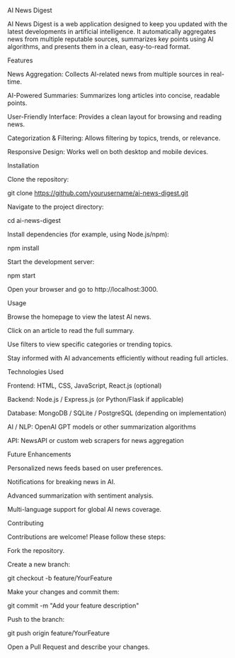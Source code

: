 AI News Digest

AI News Digest is a web application designed to keep you updated with the latest developments in artificial intelligence. It automatically aggregates news from multiple reputable sources, summarizes key points using AI algorithms, and presents them in a clean, easy-to-read format.

Features

News Aggregation: Collects AI-related news from multiple sources in real-time.

AI-Powered Summaries: Summarizes long articles into concise, readable points.

User-Friendly Interface: Provides a clean layout for browsing and reading news.

Categorization & Filtering: Allows filtering by topics, trends, or relevance.

Responsive Design: Works well on both desktop and mobile devices.

Installation

Clone the repository:

git clone https://github.com/yourusername/ai-news-digest.git


Navigate to the project directory:

cd ai-news-digest


Install dependencies (for example, using Node.js/npm):

npm install


Start the development server:

npm start


Open your browser and go to http://localhost:3000.

Usage

Browse the homepage to view the latest AI news.

Click on an article to read the full summary.

Use filters to view specific categories or trending topics.

Stay informed with AI advancements efficiently without reading full articles.

Technologies Used

Frontend: HTML, CSS, JavaScript, React.js (optional)

Backend: Node.js / Express.js (or Python/Flask if applicable)

Database: MongoDB / SQLite / PostgreSQL (depending on implementation)

AI / NLP: OpenAI GPT models or other summarization algorithms

API: NewsAPI or custom web scrapers for news aggregation

Future Enhancements

Personalized news feeds based on user preferences.

Notifications for breaking news in AI.

Advanced summarization with sentiment analysis.

Multi-language support for global AI news coverage.

Contributing

Contributions are welcome! Please follow these steps:

Fork the repository.

Create a new branch:

git checkout -b feature/YourFeature


Make your changes and commit them:

git commit -m "Add your feature description"


Push to the branch:

git push origin feature/YourFeature


Open a Pull Request and describe your changes.
